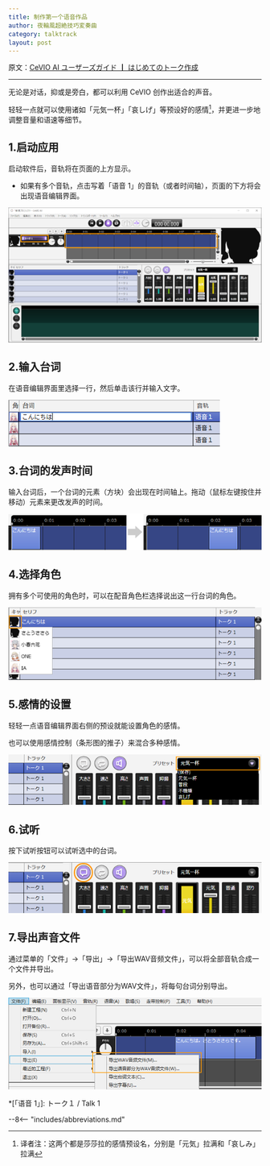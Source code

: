 ```yaml
---
title: 制作第一个语音作品
author: 夜輪風超絶技巧変奏曲
category: talktrack
layout: post
---
```

原文：[CeVIO AI ユーザーズガイド ┃ はじめてのトーク作成](https://cevio.jp/guide/cevio_ai/tutorial_talk/)

---

无论是对话，抑或是旁白，都可以利用 CeVIO 创作出适合的声音。

轻轻一点就可以使用诸如「元気一杯」「哀しげ」等预设好的感情[^1]，并更进一步地调整音量和语速等细节。

## 1.启动应用

启动软件后，音轨将在页面的上方显示。

* 如果有多个音轨，点击写着「语音 1」的音轨（或者时间轴），页面的下方将会出现语音编辑界面。

![interface](images/tutorial_talk_1.png)

## 2.输入台词

在语音编辑界面里选择一行，然后单击该行并输入文字。

![input text](images/tutorial_talk_2.png)

## 3.台词的发声时间

输入台词后，一个台词的元素（方块）会出现在时间轴上。拖动（鼠标左键按住并移动）元素来更改发声的时间。

![change utterance time](images/tutorial_talk_3.png)

## 4.选择角色

拥有多个可使用的角色时，可以在配音角色栏选择说出这一行台词的角色。

![select cast](images/tutorial_talk_4.png)

## 5.感情的设置

轻轻一点语音编辑界面右侧的预设就能设置角色的感情。

也可以使用感情控制（条形图的推子）来混合多种感情。

![set emotion](images/tutorial_talk_5.png)

## 6.试听

按下试听按钮可以试听选中的台词。

![preview](images/tutorial_talk_6.png)

## 7.导出声音文件

通过菜单的「文件」→「导出」→「导出WAV音频文件」，可以将全部音轨合成一个文件并导出。

另外，也可以通过「导出语音部分为WAV文件」，将每句台词分别导出。

![export](images/tutorial_talk_7.png)

[^1]: 译者注：这两个都是莎莎拉的感情预设名，分别是「元気」拉满和「哀しみ」拉满

*[「语音 1」]: トーク１ / Talk 1

--8<-- "includes/abbreviations.md"
